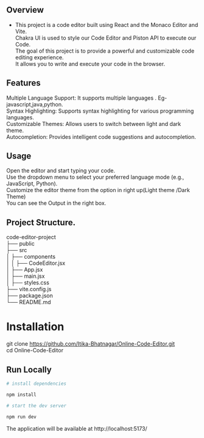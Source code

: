 ## Overview

* This project is a code editor built using React and the Monaco Editor and Vite.  
Chakra UI is used to style our Code Editor and Piston API to execute our Code.  
The goal of this project is to provide a powerful and customizable code editing experience.  
It allows you to write and execute your code in the browser.  


## Features
Multiple Language Support: It supports multiple languages . Eg- javascript,java,python.  
Syntax Highlighting: Supports syntax highlighting for various programming languages.  
Customizable Themes: Allows users to switch between light and dark theme.  
Autocompletion: Provides intelligent code suggestions and autocompletion.  


## Usage
Open the editor and start typing your code.  
Use the dropdown menu to select your preferred language mode (e.g., JavaScript, Python).  
Customize the editor theme from the option in right up(Light theme /Dark Theme)  
You can see the Output in the right box.  

## Project Structure.
code-editor-project  
├── public   
├── src  
│   ├── components  
│   │   ├── CodeEditor.jsx  
│   ├── App.jsx  
│   ├── main.jsx  
│   ├── styles.css  
├── vite.config.js  
├── package.json  
└── README.md  

# Installation 
git clone https://github.com/Itika-Bhatnagar/Online-Code-Editor.git  
cd Online-Code-Editor  

## Run Locally

```bash  
# install dependencies  

npm install  

# start the dev server  

npm run dev
```
The application will be available at http://localhost:5173/


